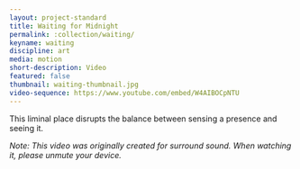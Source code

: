 ```yaml
---
layout: project-standard
title: Waiting for Midnight
permalink: :collection/waiting/
keyname: waiting
discipline: art
media: motion
short-description: Video
featured: false
thumbnail: waiting-thumbnail.jpg
video-sequence: https://www.youtube.com/embed/W4AIBOCpNTU
---
```


This liminal place disrupts the balance between sensing a presence and seeing it. 

_Note: This video was originally created for surround sound. When watching it, please unmute your device._
